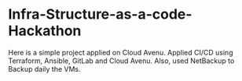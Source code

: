 # Infra-Structure-as-a-code-Hackathon

Here is a simple project applied on Cloud Avenu.
Applied CI/CD using Terraform, Ansible, GitLab and Cloud Avenu.
Also, used NetBackup to Backup daily the VMs.
